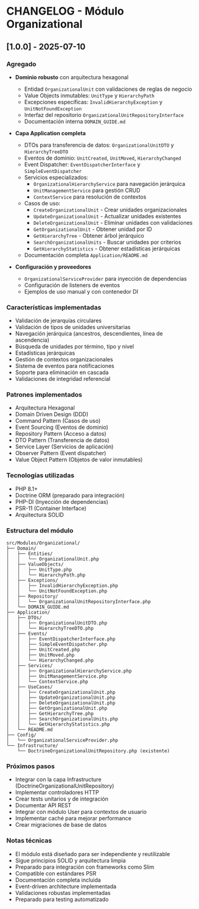 # CHANGELOG - Módulo Organizational

## [1.0.0] - 2025-07-10

### Agregado
- **Dominio robusto** con arquitectura hexagonal
  - Entidad `OrganizationalUnit` con validaciones de reglas de negocio
  - Value Objects inmutables: `UnitType` y `HierarchyPath`
  - Excepciones específicas: `InvalidHierarchyException` y `UnitNotFoundException`
  - Interfaz del repositorio `OrganizationalUnitRepositoryInterface`
  - Documentación interna `DOMAIN_GUIDE.md`

- **Capa Application completa**
  - DTOs para transferencia de datos: `OrganizationalUnitDTO` y `HierarchyTreeDTO`
  - Eventos de dominio: `UnitCreated`, `UnitMoved`, `HierarchyChanged`
  - Event Dispatcher: `EventDispatcherInterface` y `SimpleEventDispatcher`
  - Servicios especializados:
    - `OrganizationalHierarchyService` para navegación jerárquica
    - `UnitManagementService` para gestión CRUD
    - `ContextService` para resolución de contextos
  - Casos de uso:
    - `CreateOrganizationalUnit` - Crear unidades organizacionales
    - `UpdateOrganizationalUnit` - Actualizar unidades existentes
    - `DeleteOrganizationalUnit` - Eliminar unidades con validaciones
    - `GetOrganizationalUnit` - Obtener unidad por ID
    - `GetHierarchyTree` - Obtener árbol jerárquico
    - `SearchOrganizationalUnits` - Buscar unidades por criterios
    - `GetHierarchyStatistics` - Obtener estadísticas jerárquicas
  - Documentación completa `Application/README.md`

- **Configuración y proveedores**
  - `OrganizationalServiceProvider` para inyección de dependencias
  - Configuración de listeners de eventos
  - Ejemplos de uso manual y con contenedor DI

### Características implementadas
- Validación de jerarquías circulares
- Validación de tipos de unidades universitarias
- Navegación jerárquica (ancestros, descendientes, línea de ascendencia)
- Búsqueda de unidades por término, tipo y nivel
- Estadísticas jerárquicas
- Gestión de contextos organizacionales
- Sistema de eventos para notificaciones
- Soporte para eliminación en cascada
- Validaciones de integridad referencial

### Patrones implementados
- Arquitectura Hexagonal
- Domain Driven Design (DDD)
- Command Pattern (Casos de uso)
- Event Sourcing (Eventos de dominio)
- Repository Pattern (Acceso a datos)
- DTO Pattern (Transferencia de datos)
- Service Layer (Servicios de aplicación)
- Observer Pattern (Event dispatcher)
- Value Object Pattern (Objetos de valor inmutables)

### Tecnologías utilizadas
- PHP 8.1+
- Doctrine ORM (preparado para integración)
- PHP-DI (Inyección de dependencias)
- PSR-11 (Container Interface)
- Arquitectura SOLID

### Estructura del módulo
```
src/Modules/Organizational/
├── Domain/
│   ├── Entities/
│   │   └── OrganizationalUnit.php
│   ├── ValueObjects/
│   │   ├── UnitType.php
│   │   └── HierarchyPath.php
│   ├── Exceptions/
│   │   ├── InvalidHierarchyException.php
│   │   └── UnitNotFoundException.php
│   ├── Repository/
│   │   └── OrganizationalUnitRepositoryInterface.php
│   └── DOMAIN_GUIDE.md
├── Application/
│   ├── DTOs/
│   │   ├── OrganizationalUnitDTO.php
│   │   └── HierarchyTreeDTO.php
│   ├── Events/
│   │   ├── EventDispatcherInterface.php
│   │   ├── SimpleEventDispatcher.php
│   │   ├── UnitCreated.php
│   │   ├── UnitMoved.php
│   │   └── HierarchyChanged.php
│   ├── Services/
│   │   ├── OrganizationalHierarchyService.php
│   │   ├── UnitManagementService.php
│   │   └── ContextService.php
│   ├── UseCases/
│   │   ├── CreateOrganizationalUnit.php
│   │   ├── UpdateOrganizationalUnit.php
│   │   ├── DeleteOrganizationalUnit.php
│   │   ├── GetOrganizationalUnit.php
│   │   ├── GetHierarchyTree.php
│   │   ├── SearchOrganizationalUnits.php
│   │   └── GetHierarchyStatistics.php
│   └── README.md
├── Config/
│   └── OrganizationalServiceProvider.php
└── Infrastructure/
    └── DoctrineOrganizationalUnitRepository.php (existente)
```

### Próximos pasos
- Integrar con la capa Infrastructure (DoctrineOrganizationalUnitRepository)
- Implementar controladores HTTP
- Crear tests unitarios y de integración
- Documentar API REST
- Integrar con módulo User para contextos de usuario
- Implementar caché para mejorar performance
- Crear migraciones de base de datos

### Notas técnicas
- El módulo está diseñado para ser independiente y reutilizable
- Sigue principios SOLID y arquitectura limpia
- Preparado para integración con frameworks como Slim
- Compatible con estándares PSR
- Documentación completa incluida
- Event-driven architecture implementada
- Validaciones robustas implementadas
- Preparado para testing automatizado

